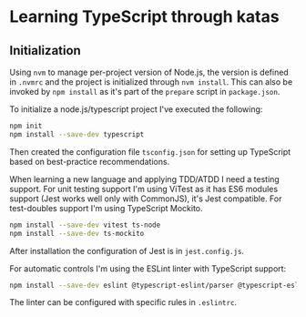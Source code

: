 # Learning TypeScript through katas


## Initialization

Using `nvm` to manage per-project version of Node.js, the version is defined in `.nvmrc` and the project is initialized through `nvm install`. This can also be invoked by `npm install` as it's part of the `prepare` script in `package.json`.

To initialize a node.js/typescript project I've executed the following:
```bash
npm init
npm install --save-dev typescript
```

Then created the configuration file `tsconfig.json` for setting up TypeScript based on best-practice recommendations.
    
When learning a new language and applying TDD/ATDD I need a testing support.
For unit testing support I'm using ViTest as it has ES6 modules support (Jest works well only with CommonJS), it's Jest compatible.
For test-doubles support I'm using TypeScript Mockito.
```bash
npm install --save-dev vitest ts-node
npm install --save-dev ts-mockito
```

After installation the configuration of Jest is in `jest.config.js`.

For automatic controls I'm using the ESLint linter with TypeScript support:
```bash
npm install --save-dev eslint @typescript-eslint/parser @typescript-eslint/eslint-plugin
```

The linter can be configured with specific rules in `.eslintrc`.